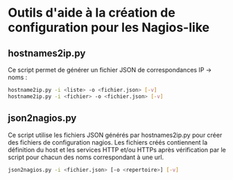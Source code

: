# Outils d'aide à la création de configuration pour les Nagios-like

## hostnames2ip.py

Ce script permet de générer un fichier JSON de correspondances IP -> noms :

```bash
hostname2ip.py -i <liste> -o <fichier.json> [-v]
hostname2ip.py -i <fichier> -o <fichier.json> [-v]
```

## json2nagios.py

Ce script utilise les fichiers JSON générés par hostnames2ip.py pour créer des fichiers de configuration nagios. Les fichiers créés contiennent la définition du host et les services HTTP et/ou HTTPs après vérification par le script pour chacun des noms correspondant à une url.

```bash
json2nagios.py -i <fichier.json> [-o <repertoire>] [-v]
```

